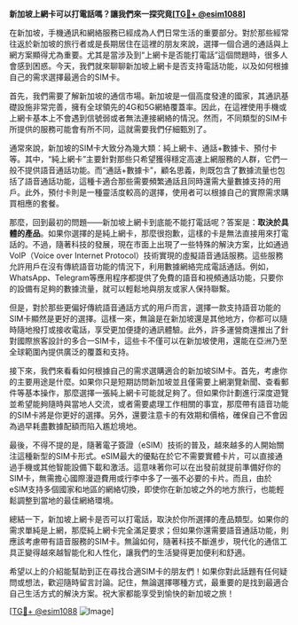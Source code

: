 **新加坡上網卡可以打電話嗎？讓我們來一探究竟[[TG💪+ @esim1088](https://t.me/s/esim1088)]**

在新加坡，手機通訊和網絡服務已經成為人們日常生活的重要部分。對於那些經常往返於新加坡的旅行者或是長期居住在這裡的朋友來說，選擇一個合適的通話與上網方案顯得尤為重要。尤其是當涉及到“上網卡是否能打電話”這個問題時，很多人會感到困惑。今天，我們就來聊聊新加坡上網卡是否支持電話功能，以及如何根據自己的需求選擇最適合的SIM卡。

首先，我們需要了解新加坡的通信市場。新加坡是一個高度發達的國家，其通訊基礎設施非常完善，擁有全球領先的4G和5G網絡覆蓋率。因此，在這裡使用手機或上網卡基本上不會遇到信號弱或者無法連接網絡的情況。然而，不同類型的SIM卡所提供的服務可能會有所不同，這就需要我們仔細甄別了。

通常來說，新加坡的SIM卡大致分為幾大類：純上網卡、通話+數據卡、預付卡等。其中，“純上網卡”主要針對那些只希望獲得穩定高速上網服務的人群，它們一般不提供語音通話功能。而“通話+數據卡”，顧名思義，則既包含了數據流量也包括了語音通話功能，這種卡適合那些需要頻繁通話且同時還需大量數據支持的用戶。此外，預付卡則是一種靈活度較高的選擇，使用者可以根據自己的實際需求購買相應的套餐。

那麼，回到最初的問題——新加坡上網卡到底能不能打電話呢？答案是：**取決於具體的產品**。如果你選擇的是純上網卡，那麼很抱歉，這樣的卡是無法直接用來打電話的。不過，隨著科技的發展，現在市面上出現了一些特殊的解決方案，比如通過VoIP（Voice over Internet Protocol）技術實現的虛擬語音通話服務。這些服務允許用戶在沒有傳統語音功能的情況下，利用數據網絡完成電話通話。例如，WhatsApp、Telegram等應用程序都提供了免費的語音和視頻通話功能，只要你的設備有足夠的數據流量，就可以輕鬆地與朋友或家人保持聯繫。

但是，對於那些更偏好傳統語音通話方式的用戶而言，選擇一款支持語音功能的SIM卡顯然是更好的選擇。這樣一來，無論是在新加坡還是其他地方，你都可以隨時隨地撥打或接收電話，享受更加便捷的通訊體驗。此外，許多運營商還推出了針對國際旅客設計的多合一SIM卡，這些卡不僅可以在新加坡使用，還能在亞洲乃至全球範圍內提供廣泛的覆蓋和支持。

接下來，我們來看看如何根據自己的需求選購適合的新加坡SIM卡。首先，考慮你的主要用途是什麼。如果你只是短期訪問新加坡並且僅需要上網瀏覽新聞、查看郵件等基本操作，那麼選擇一張純上網卡可能就足夠了。但如果你計劃進行深度遊覽並希望能夠隨時與當地人交流，或者需要處理工作相關的事宜，那麼帶有語音功能的SIM卡將是你更好的選擇。另外，還要注意卡的有效期和價格，確保自己不會因為過早耗盡數據配額而陷入尷尬境地。

最後，不得不提的是，隨著電子簽證（eSIM）技術的普及，越來越多的人開始關注這種新型的SIM卡形式。eSIM最大的優點在於它不需要實體卡片，可以直接通過手機或其他智能設備下載和激活。這意味著你可以在出發前就提前準備好你的SIM卡，無需擔心國際漫遊費用或行李中多了一張不必要的卡片。而且，由於eSIM支持多個國家和地區的網絡切換，即使你在新加坡之外的地方旅行，也能輕鬆調整到當地的最佳網絡環境。

總結一下，新加坡上網卡是否可以打電話，取決於你所選擇的產品類型。如果你的需求單純是上網，那麼純上網卡完全滿足要求；但如果你還需要語音通話功能，則應該考慮帶有語音服務的SIM卡。無論如何，隨著科技不斷進步，現代化的通信工具正變得越來越智能化和人性化，讓我們的生活變得更加便利和舒適。

希望以上的介紹能幫助到正在尋找合適SIM卡的朋友們！如果你對此話題有任何疑問或想法，歡迎隨時留言討論。記住，無論選擇哪種方式，最重要的是找到最適合自己生活方式的解決方案。祝大家都能享受到愉快的新加坡之旅！

[[TG💪+ @esim1088](https://t.me/s/esim1088) ![Image](https://i.postimg.cc/4NQfJmqS/Snipaste-2025-05-13-00-14-12.png)]